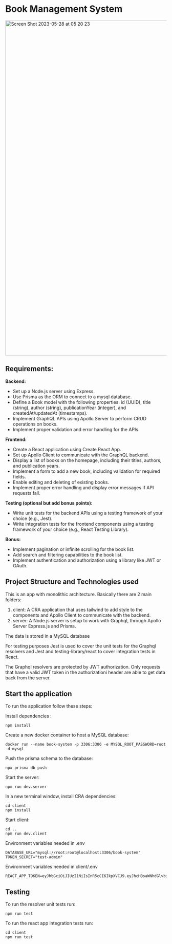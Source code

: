 # Book Management System

<img width="1043" alt="Screen Shot 2023-05-28 at 05 20 23" src="https://github.com/adrimonasterios/book-management-system/assets/25689012/9208dfd6-a155-4ab0-8275-07fab122a296">

## Requirements:

**Backend:**

- Set up a Node.js server using Express.
- Use Prisma as the ORM to connect to a mysql database.
- Define a Book model with the following properties: id (UUID), title (string), author (string), publicationYear (integer), and createdAt/updatedAt (timestamps).
- Implement GraphQL APIs using Apollo Server to perform CRUD operations on books.
- Implement proper validation and error handling for the APIs.

**Frontend:**

- Create a React application using Create React App.
- Set up Apollo Client to communicate with the GraphQL backend.
- Display a list of books on the homepage, including their titles, authors, and publication years.
- Implement a form to add a new book, including validation for required fields.
- Enable editing and deleting of existing books.
- Implement proper error handling and display error messages if API requests fail.

**Testing (optional but add bonus points):**

- Write unit tests for the backend APIs using a testing framework of your choice (e.g., Jest).
- Write integration tests for the frontend components using a testing framework of your choice (e.g., React Testing Library).

**Bonus:**

- Implement pagination or infinite scrolling for the book list.
- Add search and filtering capabilities to the book list.
- Implement authentication and authorization using a library like JWT or OAuth.


## Project Structure and Technologies used

This is an app with monolithic architecture. Basically there are 2 main folders:

1. client: A CRA application that uses tailwind to add style to the components and Apollo Client to communicate with the backend.
2. server: A Node.js server is setup to work with Graphql, through Apollo Server Express.js and Prisma.

The data is stored in a MySQL database

For testing purposes Jest is used to cover the unit tests for the Graphql resolvers and Jest and testing-library/react to cover integration tests in React.

The Graphql resolvers are protected by JWT authorization. Only requests that have a valid JWT token in the authorizationi header are able to get data back from the server.

## Start the application

To run the application follow these steps:

Install dependencies :

```
npm install
```

Create a new docker container to host a MySQL database:

```
docker run --name book-system -p 3306:3306 -e MYSQL_ROOT_PASSWORD=root -d mysql
```

Push the prisma schema to the database:

```
npx prisma db push
```

Start the server:

```
npm run dev.server
```

In a new terminal window, install CRA dependencies:

```
cd client
npm install
```

Start client:

```
cd ..
npm run dev.client
```

Environment variables needed in .env

```
DATABASE_URL="mysql://root:root@localhost:3306/book-system"
TOKEN_SECRET="test-admin"
```

Environment variables needed in client/.env

```
REACT_APP_TOKEN=eyJhbGciOiJIUzI1NiIsInR5cCI6IkpXVCJ9.eyJhcHBsaWNhdGlvbiI6ImJvb2stbWFuYWdlbWVudC1zeXN0ZW0iLCJpYXQiOjE1MTYyMzkwMjJ9.iT51THicnwBUtLF3ELeDIa7D7BQy7rpBIMIf8NPKwCQ
```

## Testing

To run the resolver unit tests run:

```
npm run test
```

To run the react app integration tests run:

```
cd client
npm run test
```
